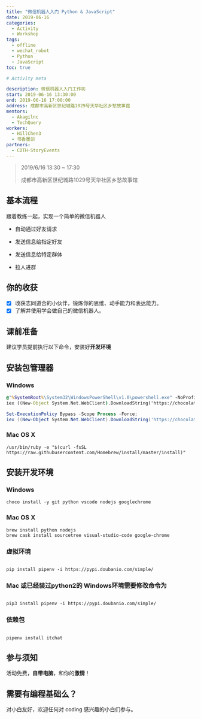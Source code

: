 ```yaml
---
title: "微信机器人入门 Python & JavaScript"
date: 2019-06-16
categories:
  - Activity
  - Workshop
tags:
  - offline
  - wechat_robot
  - Python
  - JavaScript
toc: true

# Activity meta

description: 微信机器人入门工作坊
start: 2019-06-16 13:30:00
end: 2019-06-16 17:00:00
address: 成都市高新区世纪城路1029号天华社区乡愁故事馆
mentors:
  - Akagilnc
  - TechQuery
workers:
  - HillChen3
  - 书香墨剑
partners:
  - CDTH-StoryEvents
---
```


> 2019/6/16 13:30 ~ 17:30
>
> 成都市高新区世纪城路1029号天华社区乡愁故事馆

## 基本流程

跟着教练一起，实现一个简单的微信机器人

- 自动通过好友请求

- 发送信息给指定好友

- 发送信息给特定群体

- 拉人进群

## 你的收获

- [x] 收获志同道合的小伙伴，锻炼你的思维、动手能力和表达能力。
- [x] 了解并使用学会做自己的微信机器人。

## 课前准备

建议学员提前执行以下命令，安装好**开发环境**

## 安装包管理器

### Windows

```cmd
@"%SystemRoot%\System32\WindowsPowerShell\v1.0\powershell.exe" -NoProfile -InputFormat None -ExecutionPolicy Bypass -Command "
iex ((New-Object System.Net.WebClient).DownloadString('https://chocolatey.org/install.ps1'))" && SET "PATH=%PATH%;%ALLUSERSPROFILE%\chocolatey\bin"

```

```powershell
Set-ExecutionPolicy Bypass -Scope Process -Force;
iex ((New-Object System.Net.WebClient).DownloadString('https://chocolatey.org/install.ps1'))
```

### Mac OS X

```shell
/usr/bin/ruby -e "$(curl -fsSL https://raw.githubusercontent.com/Homebrew/install/master/install)"
```

## 安装开发环境

### Windows

```powershell
choco install -y git python vscode nodejs googlechrome
```

### Mac OS X

```shell
brew install python nodejs
brew cask install sourcetree visual-studio-code google-chrome
```

### 虚拟环境

```shell

pip install pipenv -i https://pypi.doubanio.com/simple/
```

### Mac 或已经装过python2的 Windows环境需要修改命令为

```shell

pip3 install pipenv -i https://pypi.doubanio.com/simple/
```

### 依赖包

```shell

pipenv install itchat
```

## 参与须知

活动免费，**自带电脑**，和你的**激情**！

## 需要有编程基础么？

对小白友好，欢迎任何对 coding 感兴趣的小白们参与。

